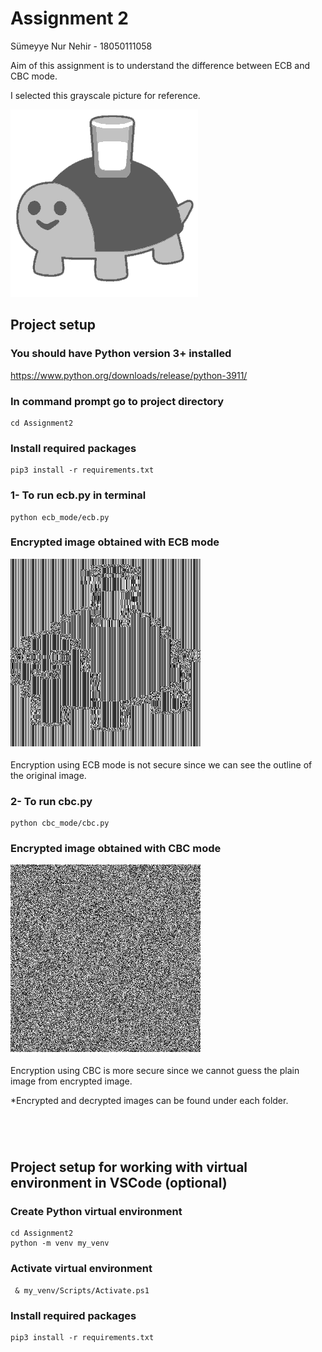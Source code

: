 # Assignment 2

Sümeyye Nur Nehir - 18050111058

Aim of this assignment is to understand the difference between ECB and CBC mode.

I selected this grayscale picture for reference.

![demo_image](https://github.com/snnehir/CENG474-Hw/blob/master/Assignment2/turtle.png)


## Project setup

### You should have Python version 3+ installed

https://www.python.org/downloads/release/python-3911/


### In command prompt go to project directory
```
cd Assignment2
```

### Install required packages
```
pip3 install -r requirements.txt
```

### 1- To run ecb.py in terminal
```
python ecb_mode/ecb.py
```

### Encrypted image obtained with ECB mode
![encrypted_image_ecb](https://github.com/snnehir/CENG474-Hw/blob/master/Assignment2/results/encrypted_ecb.png)

Encryption using ECB mode is not secure since we can see the outline of the original image.


### 2- To run cbc.py
```
python cbc_mode/cbc.py
```

### Encrypted image obtained with CBC mode
![encrypted_image_cbc](https://github.com/snnehir/CENG474-Hw/blob/master/Assignment2/results/encrypted_cbc.png)

Encryption using CBC is more secure since we cannot guess the plain image from encrypted image.

*Encrypted and decrypted images can be found under each folder.

#

&nbsp;

## Project setup for working with virtual environment in VSCode (optional)

### Create Python virtual environment
```
cd Assignment2
python -m venv my_venv 
```

### Activate virtual environment
```
 & my_venv/Scripts/Activate.ps1  
```

### Install required packages
```
pip3 install -r requirements.txt
```